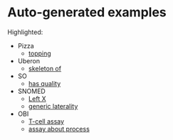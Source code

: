 # Auto-generated examples

Highlighted:

 * Pizza
    * [topping](pizza/Pizza_hasTopping_X.yaml)
 * Uberon
    * [skeleton of](uberon/X_skeleton_of_X.yaml)
 * SO
    * [has quality](so/X_has_quality_X.yaml)
 * SNOMED
    * [Left X](sctid/X_Laterality__attribute__Left__qualifier_value_.yaml)
    * [generic laterality](ctid/X_Laterality__attribute__X.yaml)
 * OBI
    * [T-cell assay](obi/biological_activity_assay_measuring_epitope_specific_cytokine_production_by_T_cells_has_specified_output_information_content_entity_is_about_X.yaml)
    * [assay about process](obi/X_has_specified_output_information_content_entity_is_about_X.yaml)
